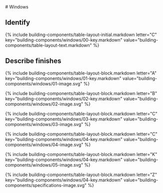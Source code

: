 <div data-role="collapsible" data-inset="false">
# Windows


## <span class="caps">**Identify**</span>

{% include building-components/table-layout-initial.markdown letter="C" key="building-components/windows/00-key.markdown" value="building-components/table-layout-text.markdown" %}

## <span class="caps">**Describe** finishes</span>

{% include building-components/table-layout-block.markdown letter="A" key="building-components/windows/01-key.markdown" value="building-components/windows/01-image.svg" %}

{% include building-components/table-layout-block.markdown letter="B" key="building-components/windows/02-key.markdown" value="building-components/windows/02-image.svg"  %}

{% include building-components/table-layout-block.markdown letter="C" key="building-components/windows/03-key.markdown" value="building-components/windows/03-image.svg"  %}

{% include building-components/table-layout-block.markdown letter="C" key="building-components/windows/04-key.markdown" value="building-components/windows/04-image.svg"  %}

{% include building-components/table-layout-block.markdown letter="K" key="building-components/windows/04-key.markdown" value="building-components/windows/05-image.svg"  %}

{% include building-components/table-layout-block.markdown letter="Z" key="building-components/windows/04-key.markdown" value="building-components/specifications-image.svg"  %}

</div>
